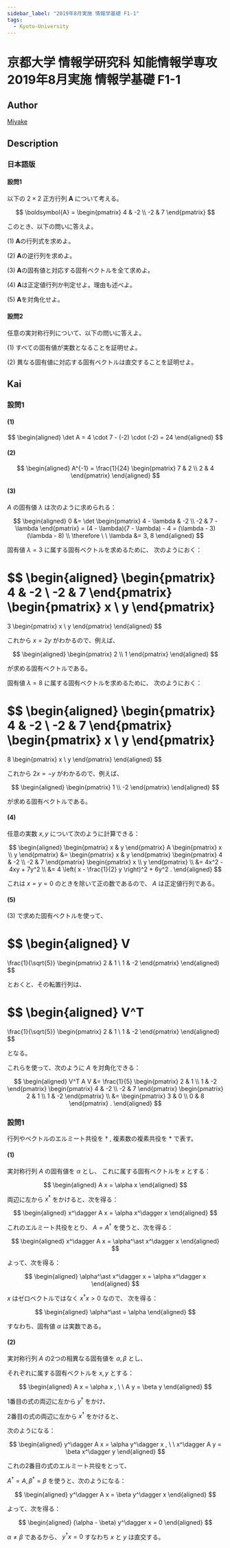 ```yaml
---
sidebar_label: "2019年8月実施 情報学基礎 F1-1"
tags:
  - Kyoto-University
---
```

# 京都大学 情報学研究科 知能情報学専攻 2019年8月実施 情報学基礎 F1-1

## **Author**
[Miyake](https://miyake.github.io/)

## **Description**
### 日本語版
#### 設問1
以下の $2 \times 2$ 正方行列 $\boldsymbol{A}$ について考える。

$$
\boldsymbol{A} = 
    \begin{pmatrix}
    4 & -2 \\
    -2 & 7
    \end{pmatrix}
$$

このとき、以下の問いに答えよ。

(1) $\boldsymbol{A}$の行列式を求めよ。

(2) $\boldsymbol{A}$の逆行列を求めよ。

(3) $\boldsymbol{A}$の固有値と対応する固有ベクトルを全て求めよ。

(4) $\boldsymbol{A}$は正定値行列か判定せよ。理由も述べよ。

(5) $\boldsymbol{A}$を対角化せよ。

#### 設問2
任意の実対称行列について、以下の問いに答えよ。

(1) すべての固有値が実数となることを証明せよ。

(2) 異なる固有値に対応する固有ベクトルは直交することを証明せよ。

## **Kai**
### 設問1
#### (1)

$$
\begin{aligned}
\det A
= 4 \cdot 7 - (-2) \cdot (-2)
= 24
\end{aligned}
$$

#### (2)

$$
\begin{aligned}
A^{-1}
= \frac{1}{24}
\begin{pmatrix}
7 & 2 \\ 2 & 4
\end{pmatrix}
\end{aligned}
$$

#### (3)
$A$ の固有値 $\lambda$ は次のように求められる：

$$
\begin{aligned}
0
&=
\det
\begin{pmatrix}
4 - \lambda & -2 \\ -2 & 7 - \lambda
\end{pmatrix}
= (4 - \lambda)(7 - \lambda) - 4
= (\lambda - 3)(\lambda - 8)
\\
\therefore \ \ 
\lambda &= 3, 8
\end{aligned}
$$

固有値 $\lambda = 3$ に属する固有ベクトルを求めるために、
次のようにおく：

$$
\begin{aligned}
\begin{pmatrix} 4 & -2 \\ -2 & 7 \end{pmatrix}
\begin{pmatrix} x \\ y \end{pmatrix}
=
3
\begin{pmatrix} x \\ y \end{pmatrix}
\end{aligned}
$$

これから $x=2y$ がわかるので、例えば、

$$
\begin{aligned}
\begin{pmatrix} 2 \\ 1 \end{pmatrix}
\end{aligned}
$$

が求める固有ベクトルである。

固有値 $\lambda = 8$ に属する固有ベクトルを求めるために、
次のようにおく：

$$
\begin{aligned}
\begin{pmatrix} 4 & -2 \\ -2 & 7 \end{pmatrix}
\begin{pmatrix} x \\ y \end{pmatrix}
=
8
\begin{pmatrix} x \\ y \end{pmatrix}
\end{aligned}
$$

これから $2x=-y$ がわかるので、例えば、

$$
\begin{aligned}
\begin{pmatrix} 1 \\ -2 \end{pmatrix}
\end{aligned}
$$

が求める固有ベクトルである。

#### (4)
任意の実数 $x,y$ について次のように計算できる：

$$
\begin{aligned}
\begin{pmatrix} x & y \end{pmatrix}
A
\begin{pmatrix} x \\ y \end{pmatrix}
&=
\begin{pmatrix} x & y \end{pmatrix}
\begin{pmatrix} 4 & -2 \\ -2 & 7 \end{pmatrix}
\begin{pmatrix} x \\ y \end{pmatrix}
\\
&=
4x^2 - 4xy + 7y^2
\\
&=
4 \left( x - \frac{1}{2} y \right)^2 + 6y^2
.
\end{aligned}
$$

これは $x=y=0$ のときを除いて正の数であるので、
$A$ は正定値行列である。

#### (5)
(3) で求めた固有ベクトルを使って、

$$
\begin{aligned}
V
=
\frac{1}{\sqrt{5}}
\begin{pmatrix} 2 & 1 \\ 1 & -2 \end{pmatrix}
\end{aligned}
$$

とおくと、その転置行列は、

$$
\begin{aligned}
V^T
=
\frac{1}{\sqrt{5}}
\begin{pmatrix} 2 & 1 \\ 1 & -2 \end{pmatrix}
\end{aligned}
$$

となる。

これらを使って、次のように $A$ を対角化できる：

$$
\begin{aligned}
V^T A V
&=
\frac{1}{5}
\begin{pmatrix} 2 & 1 \\ 1 & -2 \end{pmatrix}
\begin{pmatrix} 4 & -2 \\ -2 & 7 \end{pmatrix}
\begin{pmatrix} 2 & 1 \\ 1 & -2 \end{pmatrix}
\\
&=
\begin{pmatrix} 3 & 0 \\ 0 & 8 \end{pmatrix}
.
\end{aligned}
$$

### 設問1
行列やベクトルのエルミート共役を $\dagger$ ,
複素数の複素共役を $\ast$ で表す。

#### (1)
実対称行列 $A$ の固有値を $\alpha$ とし、
これに属する固有ベクトルを $x$ とする：

$$
\begin{aligned}
A x = \alpha x
\end{aligned}
$$

両辺に左から $x^\dagger$ をかけると、次を得る：

$$
\begin{aligned}
x^\dagger A x = \alpha x^\dagger x
\end{aligned}
$$

これのエルミート共役をとり、 $A = A^\dagger$ を使うと、次を得る：

$$
\begin{aligned}
x^\dagger A x = \alpha^\ast x^\dagger x
\end{aligned}
$$

よって、次を得る：

$$
\begin{aligned}
\alpha^\ast x^\dagger x = \alpha x^\dagger x
\end{aligned}
$$

$x$ はゼロベクトルではなく $x^\dagger x \gt 0$ なので、
次を得る：

$$
\begin{aligned}
\alpha^\ast = \alpha
\end{aligned}
$$

すなわち、固有値 $\alpha$ は実数である。

#### (2)
実対称行列 $A$ の2つの相異なる固有値を $\alpha, \beta$ とし、

それぞれに属する固有ベクトルを $x, y$ とする：

$$
\begin{aligned}
A x = \alpha x
, \ \ 
A y = \beta y
\end{aligned}
$$

1番目の式の両辺に左から $y^\dagger$ をかけ、

2番目の式の両辺に左から $x^\dagger$ をかけると、

次のようになる：

$$
\begin{aligned}
y^\dagger A x = \alpha y^\dagger x
, \ \ 
x^\dagger A y = \beta x^\dagger y
\end{aligned}
$$

これの2番目の式のエルミート共役をとって、

$A^\dagger = A, \beta^\ast = \beta$ を使うと、次のようになる：

$$
\begin{aligned}
y^\dagger A x = \beta y^\dagger x
\end{aligned}
$$

よって、次を得る：

$$
\begin{aligned}
(\alpha - \beta) y^\dagger x = 0
\end{aligned}
$$

$\alpha \ne \beta$ であるから、 $y^\dagger x = 0$
すなわち $x$ と $y$ は直交する。